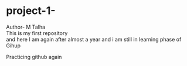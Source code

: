 # project-1-
Author- M Talha
<br>
This is my first repository
<br>
and here I am again after almost a year
and i am still in learning phase of Gihup

Practicing github again 


